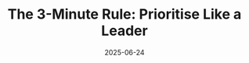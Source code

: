 ---
title: "The 3-Minute Rule: Prioritise Like a Leader"
summary: "Frame clear, fast decisions in three steps."
date: "2025-06-24"
---